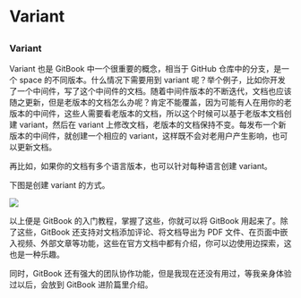 # Variant

## 

### Variant <a id="variant"></a>

Variant 也是 GitBook 中一个很重要的概念，相当于 GitHub 仓库中的分支，是一个 space 的不同版本。什么情况下需要用到 variant 呢？举个例子，比如你开发了一个中间件，写了这个中间件的文档。随着中间件版本的不断迭代，文档也应该随之更新，但是老版本的文档怎么办呢？肯定不能覆盖，因为可能有人在用你的老版本的中间件，这些人需要看老版本的文档，所以这个时候可以基于老版本文档创建 variant，然后在 variant 上修改文档，老版本的文档保持不变。每发布一个新版本的中间件，就创建一个相应的 variant，这样既不会对老用户产生影响，也可以更新文档。

再比如，如果你的文档有多个语言版本，也可以针对每种语言创建 variant。

下图是创建 variant 的方式。

![](https://pic4.zhimg.com/v2-6e4bcc300d4db33621344286951da9f3_b.jpg)

以上便是 GitBook 的入门教程，掌握了这些，你就可以将 GitBook 用起来了。除了这些，GitBook 还支持对文档添加评论、将文档导出为 PDF 文件、在页面中嵌入视频、外部文章等功能，这些在官方文档中都有介绍，你可以边使用边探索，这也是一种乐趣。

同时，GitBook 还有强大的团队协作功能，但是我现在还没有用过，等我亲身体验过以后，会放到 GitBook 进阶篇里介绍。

